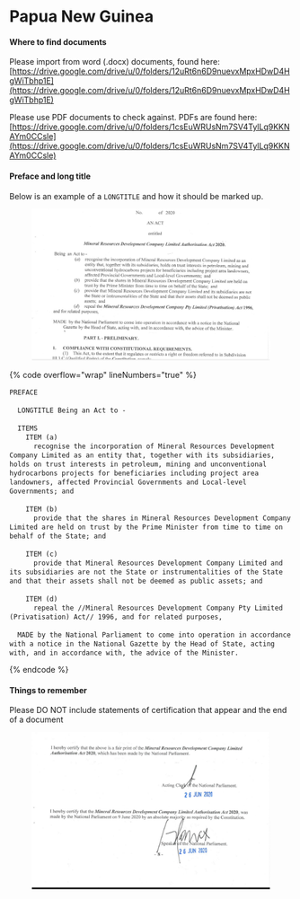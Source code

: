 # Papua New Guinea

#### Where to find documents

Please import from word (.docx) documents, found here: [https://drive.google.com/drive/u/0/folders/12uRt6n6D9nuevxMpxHDwD4HgWiTbhp1E](https://drive.google.com/drive/u/0/folders/12uRt6n6D9nuevxMpxHDwD4HgWiTbhp1E)

Please use PDF documents to check against. PDFs are found here: [https://drive.google.com/drive/u/0/folders/1csEuWRUsNm7SV4TylLq9KKNAYm0CCsle](https://drive.google.com/drive/u/0/folders/1csEuWRUsNm7SV4TylLq9KKNAYm0CCsle)

#### Preface and long title&#x20;

Below is an example of a `LONGTITLE` and how it should be marked up.

<figure><img src="../.gitbook/assets/Screenshot 2022-09-05 115042.png" alt=""><figcaption></figcaption></figure>

{% code overflow="wrap" lineNumbers="true" %}
```markup
PREFACE

  LONGTITLE Being an Act to -

  ITEMS
    ITEM (a)
      recognise the incorporation of Mineral Resources Development Company Limited as an entity that, together with its subsidiaries, holds on trust interests in petroleum, mining and unconventional hydrocarbons projects for beneficiaries including project area landowners, affected Provincial Governments and Local-level Governments; and

    ITEM (b)
      provide that the shares in Mineral Resources Development Company Limited are held on trust by the Prime Minister from time to time on behalf of the State; and

    ITEM (c)
      provide that Mineral Resources Development Company Limited and its subsidiaries are not the State or instrumentalities of the State and that their assets shall not be deemed as public assets; and

    ITEM (d)
      repeal the //Mineral Resources Development Company Pty Limited (Privatisation) Act// 1996, and for related purposes,

  MADE by the National Parliament to come into operation in accordance with a notice in the National Gazette by the Head of State, acting with, and in accordance with, the advice of the Minister.
```
{% endcode %}

#### Things to remember

Please DO NOT include statements of certification that appear and the end of a document

<figure><img src="../.gitbook/assets/Screenshot 2022-09-05 115600.png" alt=""><figcaption></figcaption></figure>
